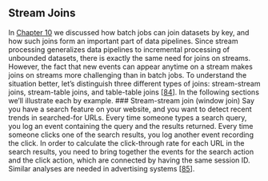 ## Stream Joins 
In [Chapter 10](ch10.html#ch_batch) we discussed how batch jobs can join datasets by key, and how such joins form an
important part of data pipelines. Since stream processing generalizes data pipelines to incremental
processing of unbounded datasets, there is exactly the same need for joins on streams. However, the fact that new events can appear anytime on a stream makes joins on streams more
challenging than in batch jobs. To understand the situation better, let’s distinguish three
different types of joins: stream-stream joins, stream-table joins, and table-table joins
[[84](ch11.html#SamzaState)].
In the following sections we’ll illustrate each by example. ### Stream-stream join (window join) 
Say you have a search feature on your website, and you want to detect recent trends in searched-for
URLs. Every time someone types a search query, you log an event containing the query and the results
returned. Every time someone clicks one of the search results, you log another event
recording the click. In order to calculate the click-through rate for each URL in the search
results, you need to bring together the events for the search action and the click action, which are
connected by having the same session ID. Similar analyses are needed in advertising systems
[[85](ch11.html#Ananthanarayanan2013hw)].